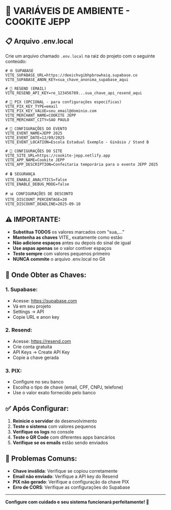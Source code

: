 # 🔐 VARIÁVEIS DE AMBIENTE - COOKITE JEPP

## 📋 **Arquivo .env.local**

Crie um arquivo chamado `.env.local` na raiz do projeto com o seguinte conteúdo:

```env
# 🌐 SUPABASE
VITE_SUPABASE_URL=https://deeichvgibhpbrowhaiq.supabase.co
VITE_SUPABASE_ANON_KEY=sua_chave_anonima_supabase_aqui

# 📧 RESEND (EMAIL)
VITE_RESEND_API_KEY=re_123456789...sua_chave_api_resend_aqui

# 🔑 PIX (OPCIONAL - para configurações específicas)
VITE_PIX_KEY_TYPE=email
VITE_PIX_KEY_VALUE=seu_email@dominio.com
VITE_MERCHANT_NAME=COOKITE JEPP
VITE_MERCHANT_CITY=SAO PAULO

# 🎯 CONFIGURAÇÕES DO EVENTO
VITE_EVENT_NAME=JEPP 2025
VITE_EVENT_DATE=12/09/2025
VITE_EVENT_LOCATION=Escola Estadual Exemplo - Ginásio / Stand B

# 📱 CONFIGURAÇÕES DO SITE
VITE_SITE_URL=https://cookite-jepp.netlify.app
VITE_APP_NAME=Cookite JEPP
VITE_APP_DESCRIPTION=Confeitaria temporária para o evento JEPP 2025

# 🔒 SEGURANÇA
VITE_ENABLE_ANALYTICS=false
VITE_ENABLE_DEBUG_MODE=false

# 📊 CONFIGURAÇÕES DE DESCONTO
VITE_DISCOUNT_PERCENTAGE=20
VITE_DISCOUNT_DEADLINE=2025-09-10
```

## ⚠️ **IMPORTANTE:**

- **Substitua TODOS** os valores marcados com "sua_..."
- **Mantenha as chaves** VITE_ exatamente como estão
- **Não adicione espaços** antes ou depois do sinal de igual
- **Use aspas apenas** se o valor contiver espaços
- **Teste sempre** com valores pequenos primeiro
- **NUNCA commite** o arquivo .env.local no Git

## 🔑 **Onde Obter as Chaves:**

### **1. Supabase:**
- Acesse: https://supabase.com
- Vá em seu projeto
- Settings → API
- Copie URL e anon key

### **2. Resend:**
- Acesse: https://resend.com
- Crie conta gratuita
- API Keys → Create API Key
- Copie a chave gerada

### **3. PIX:**
- Configure no seu banco
- Escolha o tipo de chave (email, CPF, CNPJ, telefone)
- Use o valor exato fornecido pelo banco

## ✅ **Após Configurar:**

1. **Reinicie o servidor** de desenvolvimento
2. **Teste o sistema** com valores pequenos
3. **Verifique os logs** no console
4. **Teste o QR Code** com diferentes apps bancários
5. **Verifique se os emails** estão sendo enviados

## 🚨 **Problemas Comuns:**

- **Chave inválida**: Verifique se copiou corretamente
- **Email não enviado**: Verifique a API key do Resend
- **PIX não gerado**: Verifique a configuração da chave PIX
- **Erro de CORS**: Verifique as configurações do Supabase

---

**Configure com cuidado e seu sistema funcionará perfeitamente! 🚀**
